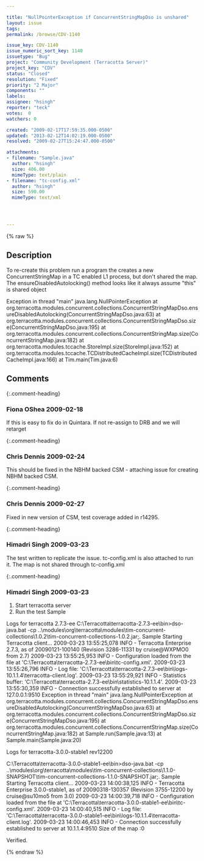 ```yaml
---

title: "NullPointerException if ConcurrentStringMapDso is unshared"
layout: issue
tags: 
permalink: /browse/CDV-1140

issue_key: CDV-1140
issue_numeric_sort_key: 1140
issuetype: "Bug"
project: "Community Development (Terracotta Server)"
project_key: "CDV"
status: "Closed"
resolution: "Fixed"
priority: "2 Major"
components: ""
labels: 
assignee: "hsingh"
reporter: "teck"
votes:  0
watchers: 0

created: "2009-02-17T17:59:35.000-0500"
updated: "2013-02-12T14:02:19.000-0500"
resolved: "2009-02-27T15:24:47.000-0500"

attachments:
- filename: "Sample.java"
  author: "hsingh"
  size: 406.00
  mimeType: text/plain
- filename: "tc-config.xml"
  author: "hsingh"
  size: 590.00
  mimeType: text/xml




---
```


{% raw %}

## Description

<div markdown="1" class="description">

To re-create this problem run a program the creates a new ConcurrentStringMap in a TC enabled L1 process, but don't shared the map. The ensureDisabledAutolocking() method looks like it always assume "this" is shared object


Exception in thread "main" java.lang.NullPointerException
        at org.terracotta.modules.concurrent.collections.ConcurrentStringMapDso.ensureDisabledAutolocking(ConcurrentStringMapDso.java:63)
        at org.terracotta.modules.concurrent.collections.ConcurrentStringMapDso.size(ConcurrentStringMapDso.java:195)
        at org.terracotta.modules.concurrent.collections.ConcurrentStringMap.size(ConcurrentStringMap.java:182)
        at org.terracotta.modules.tccache.StoreImpl.size(StoreImpl.java:152)
        at org.terracotta.modules.tccache.TCDistributedCacheImpl.size(TCDistributedCacheImpl.java:166)
        at Tim.main(Tim.java:6)


</div>

## Comments


{:.comment-heading}
### **Fiona OShea** <span class="date">2009-02-18</span>

<div markdown="1" class="comment">

If this is easy to fix do in Quintara. If not re-assign to DRB and we will retarget

</div>


{:.comment-heading}
### **Chris Dennis** <span class="date">2009-02-24</span>

<div markdown="1" class="comment">

This should be fixed in the NBHM backed CSM - attaching issue for creating NBHM backed CSM.

</div>


{:.comment-heading}
### **Chris Dennis** <span class="date">2009-02-27</span>

<div markdown="1" class="comment">

Fixed in new version of CSM, test coverage added in r14295.

</div>


{:.comment-heading}
### **Himadri Singh** <span class="date">2009-03-23</span>

<div markdown="1" class="comment">

The test written to replicate the issue. tc-config.xml is also attached to run it. The map is not shared through tc-config.xml

</div>


{:.comment-heading}
### **Himadri Singh** <span class="date">2009-03-23</span>

<div markdown="1" class="comment">

1. Start terracotta server 
2. Run the test Sample

Logs for terracotta 2.7.3-ee
C:\Terracotta\terracotta-2.7.3-ee\bin>dso-java.bat -cp ..\modules\org\terracotta\modules\tim-concurrent-collections\1.0.2\tim-concurrent-collections-1.0.2.jar;. Sample
Starting Terracotta client...
2009-03-23 13:55:25,078 INFO - Terracotta Enterprise 2.7.3, as of 20090121-100140 (Revision 3286-11331 by cruise@WXPMO0 from 2.7)
2009-03-23 13:55:25,953 INFO - Configuration loaded from the file at 'C:\Terracotta\terracotta-2.7.3-ee\bin\tc-config.xml'.
2009-03-23 13:55:26,796 INFO - Log file: 'C:\Terracotta\terracotta-2.7.3-ee\bin\logs-10.1.1.4\terracotta-client.log'.
2009-03-23 13:55:29,921 INFO - Statistics buffer: 'C:\Terracotta\terracotta-2.7.3-ee\bin\statistics-10.1.1.4'.
2009-03-23 13:55:30,359 INFO - Connection successfully established to server at 127.0.0.1:9510
Exception in thread "main" java.lang.NullPointerException
        at org.terracotta.modules.concurrent.collections.ConcurrentStringMapDso.ensureDisabledAutolocking(ConcurrentStringMapDso.java:63)
        at org.terracotta.modules.concurrent.collections.ConcurrentStringMapDso.size(ConcurrentStringMapDso.java:195)
        at org.terracotta.modules.concurrent.collections.ConcurrentStringMap.size(ConcurrentStringMap.java:182)
        at Sample.run(Sample.java:13)
        at Sample.main(Sample.java:20)


Logs for terracotta-3.0.0-stable1 rev12200

C:\Terracotta\terracotta-3.0.0-stable1-ee\bin>dso-java.bat -cp ..\modules\org\terracotta\modules\tim-concurrent-collections\1.1.0-SNAPSHOT\tim-concurrent-collections-1.1.0-SNAPSHOT.jar;. Sample
Starting Terracotta client...
2009-03-23 14:00:38,125 INFO - Terracotta Enterprise 3.0.0-stable1, as of 20090318-130357 (Revision 3755-12200 by cruise@su10mo5 from 3.0)
2009-03-23 14:00:39,718 INFO - Configuration loaded from the file at 'C:\Terracotta\terracotta-3.0.0-stable1-ee\bin\tc-config.xml'.
2009-03-23 14:00:40,515 INFO - Log file: 'C:\Terracotta\terracotta-3.0.0-stable1-ee\bin\logs-10.1.1.4\terracotta-client.log'.
2009-03-23 14:00:46,453 INFO - Connection successfully established to server at 10.1.1.4:9510
Size of the map :0

Verified.

</div>



{% endraw %}
